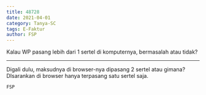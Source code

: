 ```yaml
---
title: 48728
date: 2021-04-01
category: Tanya-SC
tags: E-Faktur
author: FSP
---
```


Kalau WP pasang lebih dari 1 sertel di komputernya, bermasalah atau tidak?

---

Digali dulu, maksudnya di browser-nya dipasang 2 sertel atau gimana? DIsarankan di browser hanya terpasang satu sertel saja.

`FSP`
